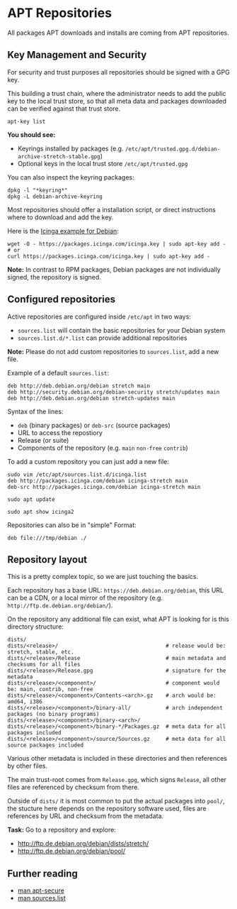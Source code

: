 APT Repositories
================

All packages APT downloads and installs are coming from APT repositories.

## Key Management and Security

For security and trust purposes all repositories should be signed with a GPG key.

This building a trust chain, where the administrator needs to add the public key to the local trust store,
so that all meta data and packages downloaded can be verified against that trust store.

    apt-key list

**You should see:**

* Keyrings installed by packages (e.g. `/etc/apt/trusted.gpg.d/debian-archive-stretch-stable.gpg`)
* Optional keys in the local trust store `/etc/apt/trusted.gpg`

You can also inspect the keyring packages:

    dpkg -l "*keyring*"
    dpkg -L debian-archive-keyring

Most repositories should offer a installation script, or direct instructions where to download and add the key.

Here is the [Icinga example for Debian](https://packages.icinga.com/debian/):

    wget -O - https://packages.icinga.com/icinga.key | sudo apt-key add -
    # or
    curl https://packages.icinga.com/icinga.key | sudo apt-key add -

**Note:** In contrast to RPM packages, Debian packages are not individually signed, the repository is signed.

## Configured repositories

Active repositories are configured inside `/etc/apt` in two ways:

* `sources.list` will contain the basic repositories for your Debian system
* `sources.list.d/*.list` can provide additional repositories

**Note:** Please do not add custom repositories to `sources.list`, add a new file.

Example of a default `sources.list`:

    deb http://deb.debian.org/debian stretch main
    deb http://security.debian.org/debian-security stretch/updates main
    deb http://deb.debian.org/debian stretch-updates main

Syntax of the lines:

* `deb` (binary packages) or `deb-src` (source packages)
* URL to access the repostiory
* Release (or suite)
* Components of the repository (e.g. `main` `non-free` `contrib`)

To add a custom repository you can just add a new file:

    sudo vim /etc/apt/sources.list.d/icinga.list
    deb http://packages.icinga.com/debian icinga-stretch main
    deb-src http://packages.icinga.com/debian icinga-stretch main

    sudo apt update

    sudo apt show icinga2

Repositories can also be in "simple" Format:

    deb file:///tmp/debian ./

## Repository layout

This is a pretty complex topic, so we are just touching the basics.

Each repository has a base URL: `https://deb.debian.org/debian`, this URL can be a CDN,
or a local mirror of the repository (e.g. `http://ftp.de.debian.org/debian/`).

On the repository any additional file can exist, what APT is looking for is this directory structure:

    dists/
    dists/<release>/                                  # release would be: stretch, stable, etc.
    dists/<release>/Release                           # main metadata and checksums for all files
    dists/<release>/Release.gpg                       # signature for the metadata
    dists/<release>/<component>/                      # component would be: main, contrib, non-free
    dists/<release>/<component>/Contents-<arch>.gz    # arch would be: amd64, i386
    dists/<release>/<component>/binary-all/           # arch independent packages (no binary programs)
    dists/<release>/<component>/binary-<arch>/
    dists/<release>/<component>/binary-*/Packages.gz  # meta data for all packages included
    dists/<release>/<component>/source/Sources.gz     # meta data for all source packages included

Various other metadata is included in these directories and then references by other files.

The main trust-root comes from `Release.gpg`, which signs `Release`,
all other files are referenced by checksum from there.

Outside of `dists/` it is most common to put the actual packages into `pool/`, the stucture here depends on the
repository software used, files are references by URL and checksum from the metadata.

**Task:** Go to a repository and explore:

* http://ftp.de.debian.org/debian/dists/stretch/
* http://ftp.de.debian.org/debian/pool/

## Further reading

* [man apt-secure](https://manpages.debian.org/testing/apt/apt-secure.8.de.html)
* [man sources.list](https://manpages.debian.org/testing/apt/sources.list.5.de.html)
